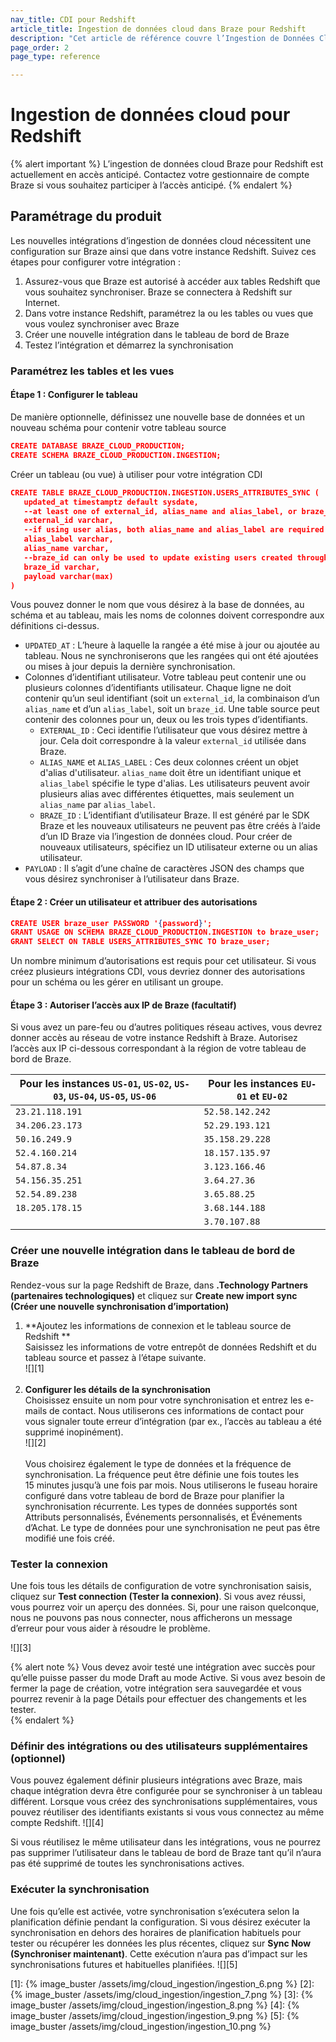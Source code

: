 ```yaml
---
nav_title: CDI pour Redshift
article_title: Ingestion de données cloud dans Braze pour Redshift
description: "Cet article de référence couvre l’Ingestion de Données Cloud dans Braze et comment synchroniser les données utilisateur pertinentes avec votre intégration Redshift."
page_order: 2
page_type: reference

---
```


# Ingestion de données cloud pour Redshift

{% alert important %}
L’ingestion de données cloud Braze pour Redshift est actuellement en accès anticipé. Contactez votre gestionnaire de compte Braze si vous souhaitez participer à l’accès anticipé.
{% endalert %}

## Paramétrage du produit

Les nouvelles intégrations d’ingestion de données cloud nécessitent une configuration sur Braze ainsi que dans votre instance Redshift. Suivez ces étapes pour configurer votre intégration :
1. Assurez-vous que Braze est autorisé à accéder aux tables Redshift que vous souhaitez synchroniser. Braze se connectera à Redshift sur Internet.
2. Dans votre instance Redshift, paramétrez la ou les tables ou vues que vous voulez synchroniser avec Braze
3. Créer une nouvelle intégration dans le tableau de bord de Braze
4. Testez l’intégration et démarrez la synchronisation

### Paramétrez les tables et les vues

#### Étape 1 : Configurer le tableau 

De manière optionnelle, définissez une nouvelle base de données et un nouveau schéma pour contenir votre tableau source
```json
CREATE DATABASE BRAZE_CLOUD_PRODUCTION;
CREATE SCHEMA BRAZE_CLOUD_PRODUCTION.INGESTION;
```
Créer un tableau (ou vue) à utiliser pour votre intégration CDI
```json
CREATE TABLE BRAZE_CLOUD_PRODUCTION.INGESTION.USERS_ATTRIBUTES_SYNC (
   updated_at timestamptz default sysdate,
   --at least one of external_id, alias_name and alias_label, or braze_id is required
   external_id varchar,
   --if using user alias, both alias_name and alias_label are required
   alias_label varchar,
   alias_name varchar,
   --braze_id can only be used to update existing users created through the Braze SDK
   braze_id varchar,
   payload varchar(max)
)
```

Vous pouvez donner le nom que vous désirez à la base de données, au schéma et au tableau, mais les noms de colonnes doivent correspondre aux définitions ci-dessus.

- `UPDATED_AT` : L’heure à laquelle la rangée a été mise à jour ou ajoutée au tableau. Nous ne synchroniserons que les rangées qui ont été ajoutées ou mises à jour depuis la dernière synchronisation.
- Colonnes d’identifiant utilisateur. Votre tableau peut contenir une ou plusieurs colonnes d’identifiants utilisateur. Chaque ligne ne doit contenir qu’un seul identifiant (soit un `external_id`, la combinaison d’un `alias_name` et d’un `alias_label`, soit un `braze_id`. Une table source peut contenir des colonnes pour un, deux ou les trois types d’identifiants. 
    - `EXTERNAL_ID` : Ceci identifie l’utilisateur que vous désirez mettre à jour.  Cela doit correspondre à la valeur `external_id` utilisée dans Braze. 
    - `ALIAS_NAME` et `ALIAS_LABEL` : Ces deux colonnes créent un objet d'alias d'utilisateur. `alias_name` doit être un identifiant unique et `alias_label` spécifie le type d'alias. Les utilisateurs peuvent avoir plusieurs alias avec différentes étiquettes, mais seulement un `alias_name` par `alias_label`.
    - `BRAZE_ID` : L’identifiant d’utilisateur Braze. Il est généré par le SDK Braze et les nouveaux utilisateurs ne peuvent pas être créés à l’aide d’un ID Braze via l’ingestion de données cloud. Pour créer de nouveaux utilisateurs, spécifiez un ID utilisateur externe ou un alias utilisateur. 
- `PAYLOAD` : Il s’agit d’une chaîne de caractères JSON des champs que vous désirez synchroniser à l’utilisateur dans Braze.
 
#### Étape 2 : Créer un utilisateur et attribuer des autorisations 

```json
CREATE USER braze_user PASSWORD '{password}';
GRANT USAGE ON SCHEMA BRAZE_CLOUD_PRODUCTION.INGESTION to braze_user;
GRANT SELECT ON TABLE USERS_ATTRIBUTES_SYNC TO braze_user;
```

Un nombre minimum d’autorisations est requis pour cet utilisateur. Si vous créez plusieurs intégrations CDI, vous devriez donner des autorisations pour un schéma ou les gérer en utilisant un groupe. 

#### Étape 3 : Autoriser l’accès aux IP de Braze (facultatif) 

Si vous avez un pare-feu ou d’autres politiques réseau actives, vous devrez donner accès au réseau de votre instance Redshift à Braze. Autorisez l’accès aux IP ci-dessous correspondant à la région de votre tableau de bord de Braze. 

| Pour les instances `US-01`, `US-02`, `US-03`, `US-04`, `US-05`, `US-06` | Pour les instances `EU-01` et `EU-02` |
|---|---|
| `23.21.118.191`| `52.58.142.242`
| `34.206.23.173`| `52.29.193.121`
| `50.16.249.9`| `35.158.29.228`
| `52.4.160.214`| `18.157.135.97`
| `54.87.8.34`| `3.123.166.46`
| `54.156.35.251`| `3.64.27.36`
| `52.54.89.238`| `3.65.88.25`
| `18.205.178.15`| `3.68.144.188`
|   | `3.70.107.88`

### Créer une nouvelle intégration dans le tableau de bord de Braze

Rendez-vous sur la page Redshift de Braze, dans **.Technology Partners (partenaires technologiques)** et cliquez sur **Create new import sync (Créer une nouvelle synchronisation d’importation)**

1. **Ajoutez les informations de connexion et le tableau source de Redshift **<br>
Saisissez les informations de votre entrepôt de données Redshift et du tableau source et passez à l’étape suivante.<br>![][1]<br><br>
2. **Configurer les détails de la synchronisation**<br>
Choisissez ensuite un nom pour votre synchronisation et entrez les e-mails de contact. Nous utiliserons ces informations de contact pour vous signaler toute erreur d’intégration (par ex., l’accès au tableau a été supprimé inopinément).<br>![][2]<br><br> Vous choisirez également le type de données et la fréquence de synchronisation. La fréquence peut être définie une fois toutes les 15 minutes jusqu’à une fois par mois. Nous utiliserons le fuseau horaire configuré dans votre tableau de bord de Braze pour planifier la synchronisation récurrente. Les types de données supportés sont Attributs personnalisés, Événements personnalisés, et Événements d’Achat. Le type de données pour une synchronisation ne peut pas être modifié une fois créé. 

### Tester la connexion

Une fois tous les détails de configuration de votre synchronisation saisis, cliquez sur **Test connection (Tester la connexion)**. Si vous avez réussi, vous pourrez voir un aperçu des données. Si, pour une raison quelconque, nous ne pouvons pas nous connecter, nous afficherons un message d’erreur pour vous aider à résoudre le problème.

![][3]

{% alert note %}
Vous devez avoir testé une intégration avec succès pour qu’elle puisse passer du mode Draft au mode Active. Si vous avez besoin de fermer la page de création, votre intégration sera sauvegardée et vous pourrez revenir à la page Détails pour effectuer des changements et les tester.  
{% endalert %}

### Définir des intégrations ou des utilisateurs supplémentaires (optionnel)

Vous pouvez également définir plusieurs intégrations avec Braze, mais chaque intégration devra être configurée pour se synchroniser à un tableau différent. Lorsque vous créez des synchronisations supplémentaires, vous pouvez réutiliser des identifiants existants si vous vous connectez au même compte Redshift.
![][4]

Si vous réutilisez le même utilisateur dans les intégrations, vous ne pourrez pas supprimer l’utilisateur dans le tableau de bord de Braze tant qu’il n’aura pas été supprimé de toutes les synchronisations actives.

### Exécuter la synchronisation

Une fois qu’elle est activée, votre synchronisation s’exécutera selon la planification définie pendant la configuration. Si vous désirez exécuter la synchronisation en dehors des horaires de planification habituels pour tester ou récupérer les données les plus récentes, cliquez sur **Sync Now (Synchroniser maintenant)**. Cette exécution n’aura pas d’impact sur les synchronisations futures et habituelles planifiées. 
![][5]

[1]: {% image_buster /assets/img/cloud_ingestion/ingestion_6.png %}
[2]: {% image_buster /assets/img/cloud_ingestion/ingestion_7.png %}
[3]: {% image_buster /assets/img/cloud_ingestion/ingestion_8.png %}
[4]: {% image_buster /assets/img/cloud_ingestion/ingestion_9.png %}
[5]: {% image_buster /assets/img/cloud_ingestion/ingestion_10.png %}
